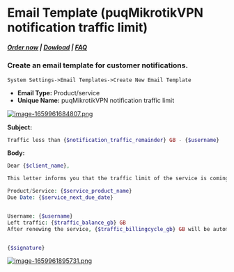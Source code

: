 # Email Template (puqMikrotikVPN notification traffic limit)

#####  [Order now](https://puqcloud.com/index.php?rp=/store/whmcs-module-mikrotik-vpn) | [Dowload](https://download.puqcloud.com/WHMCS/servers/PUQ_WHMCS-Mikrotik-VPN/) | [FAQ](https://faq.puqcloud.com/)

### Create an email template for customer notifications.

```
System Settings->Email Templates->Create New Email Template
```

- **Email Type:** Product/service
- **Unique Name:** puqMikrotikVPN notification traffic limit

[![image-1659961684807.png](https://doc.puq.info/uploads/images/gallery/2022-08/scaled-1680-/image-1659961684807.png)](https://doc.puq.info/uploads/images/gallery/2022-08/image-1659961684807.png)

**Subject:**

```PHP
Traffic less than {$notification_traffic_remainder} GB - {$username}
```

**Body:**

```PHP
Dear {$client_name},

This letter informs you that the traffic limit of the service is coming to an end.

Product/Service: {$service_product_name}
Due Date: {$service_next_due_date}


Username: {$username}
Left traffic: {$traffic_balance_gb} GB
After renewing the service, {$traffic_billingcycle_gb} GB will be automatically added.


{$signature}
```

[![image-1659961895731.png](https://doc.puq.info/uploads/images/gallery/2022-08/scaled-1680-/image-1659961895731.png)](https://doc.puq.info/uploads/images/gallery/2022-08/image-1659961895731.png)
